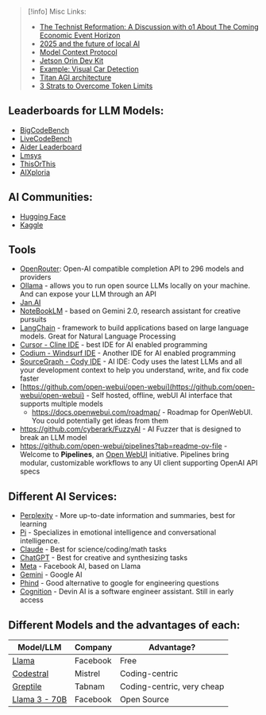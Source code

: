 >[!info] Misc Links:
> - [The Technist Reformation: A Discussion with o1 About The Coming Economic Event Horizon](https://www.lesswrong.com/posts/6x9aKkjfoztcNYchs/the-technist-reformation-a-discussion-with-o1-about-the)
> - [2025 and the future of local AI](https://www.reddit.com/r/LocalLLaMA/comments/1i1eyl5/2025_and_the_future_of_local_ai/)
> - [Model Context Protocol](https://modelcontextprotocol.io/introduction)
> - [Jetson Orin Dev Kit](https://www.nvidia.com/en-us/autonomous-machines/embedded-systems/jetson-orin/nano-super-developer-kit/)
>  - [Example: Visual Car Detection](https://www.youtube.com/watch?v=QHBr8hekCzg)
> - [Titan AGI architecture](https://arxiv.org/abs/2501.00663)
> - [3 Strats to Overcome Token Limits](https://www.bretcameron.com/blog/three-strategies-to-overcome-open-ai-token-limits)
## Leaderboards for LLM Models:
- [BigCodeBench](https://bigcode-bench.github.io/)
- [LiveCodeBench](https://livecodebench.github.io/leaderboard.html)
- [Aider Leaderboard](https://aider.chat/docs/leaderboards/)
- [Lmsys](https://chat.lmsys.org/)
- [ThisOrThis](https://thisorthis.ai/)
- [AIXploria](https://www.aixploria.com/en/ultimate-list-ai/) 

## AI Communities:
- [Hugging Face](https://huggingface.co/)
- [Kaggle](https://www.kaggle.com/)

## Tools
- [OpenRouter](https://openrouter.ai/docs/quick-start): Open-AI compatible completion API to 296 models and providers
- [Ollama](https://ollama.com/) - allows you to run open source LLMs locally on your machine. And can expose your LLM through an API
- [Jan.AI](https://jan.ai/)
- [NoteBookLM](https://notebooklm.google/) - based on Gemini  2.0, research assistant for creative pursuits 
- [LangChain](https://www.langchain.com/) - framework to build applications based on large language models. Great for Natural Language Processing
- [Cursor - Cline IDE](https://www.cursor.com/) - best IDE for AI enabled programming 
- [Codium - Windsurf IDE](https://codeium.com/blog/windsurf-wave-2) - Another IDE for AI enabled programming
- [SourceGraph - Cody IDE](https://sourcegraph.com/cody) - AI IDE: Cody uses the latest LLMs and all your development context to help you understand, write, and fix code faster
- [https://github.com/open-webui/open-webui](https://github.com/open-webui/open-webui) - Self hosted, offline, webUI AI interface that supports multiple models
	- https://docs.openwebui.com/roadmap/ - Roadmap for OpenWebUI. You could potentially get ideas from them
- https://github.com/cyberark/FuzzyAI - AI Fuzzer that is designed to break an LLM model
- https://github.com/open-webui/pipelines?tab=readme-ov-file - Welcome to **Pipelines**, an [Open WebUI](https://github.com/open-webui) initiative. Pipelines bring modular, customizable workflows to any UI client supporting OpenAI API specs

## Different AI Services:
- [Perplexity](https://www.perplexity.ai/) - More up-to-date information and summaries, best for learning
- [Pi](https://pi.ai/talk) - Specializes in emotional intelligence and conversational intelligence. 
- [Claude](https://claude.ai/new) - Best for science/coding/math tasks
- [ChatGPT](https://chatgpt.com/?model=auto) - Best for creative and synthesizing tasks
- [Meta](https://www.meta.ai/) - Facebook AI, based on Llama
- [Gemini](https://gemini.google.com/app) - Google AI
- [Phind](https://www.phind.com/search?home=true) - Good alternative to google for engineering questions
- [Cognition](https://www.cognition.ai/get-started) - Devin AI is a software engineer assistant. Still in early access

## Different Models and the advantages of each: 

| Model/LLM                                                                                                              | Company  | Advantage?                 |
| ---------------------------------------------------------------------------------------------------------------------- | -------- | -------------------------- |
| [Llama](https://www.meta.ai/?utm_source=llama_meta_site&utm_medium=web&utm_content=Llama_nav&utm_campaign=July_moment) | Facebook | Free                       |
| [Codestral](https://mistral.ai/news/codestral/)                                                                        | Mistrel  | Coding-centric             |
| [Greptile](https://www.greptile.com/)                                                                                  | Tabnam   | Coding-centric, very cheap |
| [Llama 3 - 70B](https://huggingface.co/meta-llama/Meta-Llama-3-70B-Instruct)                                           | Facebook | Open Source                |
